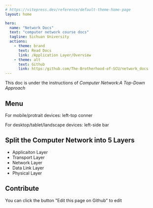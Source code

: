 ```yaml
---
# https://vitepress.dev/reference/default-theme-home-page
layout: home

hero:
  name: "Network Docs"
  text: "computer network course docs"
  tagline: Sichuan University
  actions:
    - theme: brand
      text: Read Docs
      link: /Application Layer/Overview
    - theme: alt
      text: Github
      link: https:/github.com/The-Brotherhood-of-SCU/network_docs
---
```



This doc is under the instructions of *Computer Network:A Top-Down Approach*

## Menu
For mobile/protrait devices: left-top conner

For desktop/tablet/landscape devices: left-side bar

## Split the Computer Network into 5 Layers
- Applicaiton Layer
- Transport Layer
- Network Layer
- Data Link Layer
- Physical Layer

## Contribute
You can click the button "Edit this page on Github" to edit